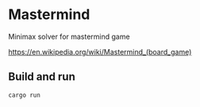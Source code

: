 # Mastermind

Minimax solver for mastermind game

https://en.wikipedia.org/wiki/Mastermind_(board_game)


## Build and run

    cargo run